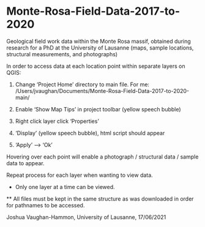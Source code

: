# Monte-Rosa-Field-Data-2017-to-2020
Geological field work data within the Monte Rosa massif, obtained during research for a PhD at the University of Lausanne (maps, sample locations, structural measurements, and photographs)

In order to access data at each location point within separate layers on QGIS:

1) Change ‘Project Home’ directory to main file. For me: /Users/jvaughan/Documents/Monte-Rosa-Field-Data-2017-to-2020-main/

2) Enable ‘Show Map Tips’ in project toolbar (yellow speech bubble)

3) Right click layer click ‘Properties’

4) ‘Display’ (yellow speech bubble), html script should appear

5) ‘Apply’ —> ‘Ok’

Hovering over each point will enable a photograph / structural data / sample data to appear.

Repeat process for each layer when wanting to view data.

* Only one layer at a time can be viewed.

** All files must be kept in the same structure as was downloaded in order for pathnames to be accessed.


Joshua Vaughan-Hammon, University of Lausanne, 17/06/2021
